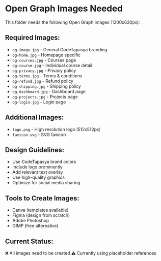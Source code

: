 # Open Graph Images Needed

This folder needs the following Open Graph images (1200x630px):

## Required Images:
- `og-image.jpg` - General CodeTapasya branding
- `og-home.jpg` - Homepage specific
- `og-courses.jpg` - Courses page 
- `og-course.jpg` - Individual course detail
- `og-privacy.jpg` - Privacy policy
- `og-terms.jpg` - Terms & conditions
- `og-refund.jpg` - Refund policy
- `og-shipping.jpg` - Shipping policy
- `og-dashboard.jpg` - Dashboard page
- `og-projects.jpg` - Projects page
- `og-login.jpg` - Login page

## Additional Images:
- `logo.png` - High resolution logo (512x512px)
- `favicon.svg` - SVG favicon

## Design Guidelines:
- Use CodeTapasya brand colors
- Include logo prominently
- Add relevant text overlay
- Use high-quality graphics
- Optimize for social media sharing

## Tools to Create Images:
- Canva (templates available)
- Figma (design from scratch)
- Adobe Photoshop
- GIMP (free alternative)

## Current Status:
❌ All images need to be created
⚠️  Currently using placeholder references
